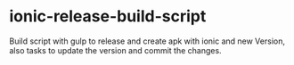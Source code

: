 # ionic-release-build-script
Build script with gulp to release and create apk with ionic and new Version, also tasks to update the version and commit the changes.

